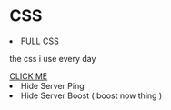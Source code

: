 <h1>CSS</h1>

    
   <li>FULL CSS <p> the css i use every day </p>
  <a href="https://github.com/Maxnflaxl1O/Discord-Stuff/blob/main/BD/CSS/hideserverping.theme.css">CLICK ME<a> </li> 
  <li>Hide Server Ping</li>
  <li>Hide Server Boost ( boost now thing )</li>


